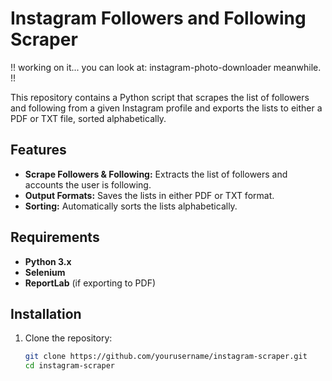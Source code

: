 # Instagram Followers and Following Scraper

!! working on it... you can look at: instagram-photo-downloader meanwhile. !!


This repository contains a Python script that scrapes the list of followers and following from a given Instagram profile and exports the lists to either a PDF or TXT file, sorted alphabetically.

## Features

- **Scrape Followers & Following:** Extracts the list of followers and accounts the user is following.
- **Output Formats:** Saves the lists in either PDF or TXT format.
- **Sorting:** Automatically sorts the lists alphabetically.

## Requirements

- **Python 3.x**
- **Selenium**
- **ReportLab** (if exporting to PDF)

## Installation

1. Clone the repository:

   ```bash
   git clone https://github.com/yourusername/instagram-scraper.git
   cd instagram-scraper
